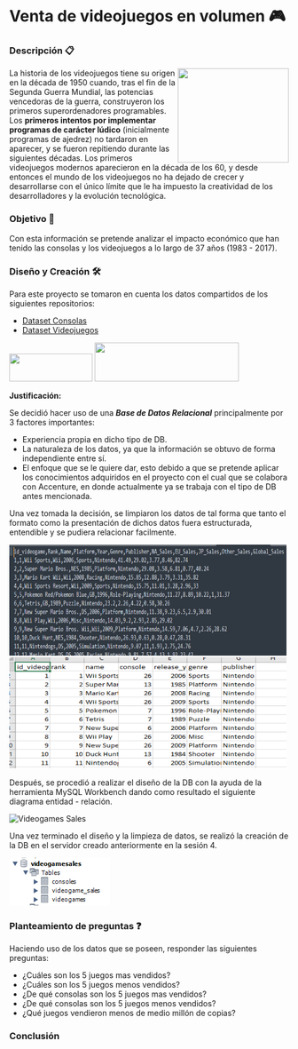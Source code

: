 # Venta de videojuegos en volumen 🎮


### Descripción 📋

<img align="right" width="200" height="170" src="https://upload.wikimedia.org/wikipedia/commons/5/50/Tennis_For_Two_on_a_DuMont_Lab_Oscilloscope_Type_304-A.jpg">

La historia de los videojuegos tiene su origen en la década de 1950 cuando, tras el fin de la Segunda Guerra Mundial, las potencias vencedoras de la guerra, construyeron los  primeros superordenadores programables. Los **primeros intentos por implementar programas de carácter lúdico** (inicialmente programas de ajedrez) no tardaron en aparecer, y se fueron repitiendo durante las siguientes décadas. Los primeros videojuegos modernos aparecieron en la década de los 60, y desde entonces el mundo de los videojuegos no ha dejado de crecer y desarrollarse con el único límite que le ha impuesto la creatividad de los desarrolladores y la evolución tecnológica. 

### Objetivo :dart:

Con esta información se pretende analizar el impacto económico que han tenido las consolas y los videojuegos a lo largo de 37 años (1983 - 2017).

### Diseño y Creación 🛠️

Para este proyecto se tomaron en cuenta los datos compartidos de los siguientes repositorios:
- [Dataset Consolas](https://www.kaggle.com/jaimepazlopes/game-console-manufactor-and-sales/version/4)
- [Dataset Videojuegos](https://data.world/julienf/video-games-global-sales-in-volume-1983-2017)

<img align="centre" width="150" height="50" src="https://www.kaggle.com/static/images/site-logo.png"> <img align="centre" width="260" height="70" src="https://miro.medium.com/proxy/1*5A9pRkwKNWlSMUVho372jg.jpeg">

**Justificación:**

Se decidió hacer uso de una **_Base de Datos Relacional_** principalmente por 3 factores importantes:

- Experiencia propia en dicho tipo de DB.
- La naturaleza de los datos, ya que la información se obtuvo de forma independiente entre sí.
- El enfoque que se le quiere dar, esto debido a que se pretende aplicar los conocimientos adquiridos en el proyecto con el cual que se colabora con Accenture, en donde actualmente ya se trabaja con el tipo de DB antes mencionada.

Una vez tomada la decisión, se limpiaron los datos de tal forma que tanto el formato como la presentación de dichos datos fuera estructurada, entendible y se pudiera relacionar facilmente.

<img align="centre" width="500" height="200" src=https://github.com/danielizquier/BEDU-SQL-Project/blob/main/Pictures/CleaningDataSublime.PNG><img align="centre" width="500" height="200" src=https://github.com/danielizquier/BEDU-SQL-Project/blob/main/Pictures/CleaningDataExcel.PNG>

Después, se procedió a realizar el diseño de la DB con la ayuda de la herramienta MySQL Workbench dando como resultado el siguiente diagrama entidad - relación.

![Videogames Sales](https://user-images.githubusercontent.com/91280410/145262287-99f4d24b-8fb1-435a-9904-74f620e4b266.png)

Una vez terminado el diseño y la limpieza de datos, se realizó la creación de la DB en el servidor creado anteriormente en la sesión 4. 

![](https://github.com/danielizquier/BEDU-SQL-Project/blob/main/Pictures/Schemas.PNG)

### Planteamiento de preguntas ❓

Haciendo uso de los datos que se poseen, responder las siguientes preguntas:

- ¿Cuáles son los 5 juegos mas vendidos?
- ¿Cuáles son los 5 juegos menos vendidos?
- ¿De qué consolas son los 5 juegos mas vendidos?
- ¿De qué consolas son los 5 juegos menos vendidos?
- ¿Qué juegos vendieron menos de medio millón de copias?

### Conclusión
